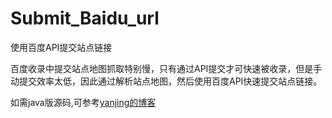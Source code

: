 # Submit_Baidu_url
使用百度API提交站点链接

百度收录中提交站点地图抓取特别慢，只有通过API提交才可快速被收录，但是手动提交效率太低，因此通过解析站点地图，然后使用百度API快速提交站点链接。

如需java版源码,可参考[yanjing的博客](https://blog.yanjingtp.cn/articles/2022/02/16/1644981637458.html)

